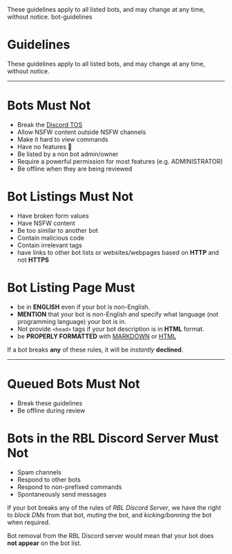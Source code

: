 <title>Guidelines</title>
<description>These guidelines apply to all listed bots, and may change at any time, without notice.</description>
<url>bot-guidelines</url>

# Guidelines
These guidelines apply to all listed bots, and may change at any time, without notice.

---

# Bots Must Not
- Break the [Discord TOS](https://discord.com/terms)
- Allow NSFW content outside NSFW channels
- Make it hard to view commands
- Have no features 🐔
- Be listed by a non bot admin/owner
- Require a powerful permission for most features (e.g. ADMINISTRATOR)
- Be offline when they are being reviewed

# Bot Listings Must Not
- Have broken form values
- Have NSFW content
- Be too similar to another bot
- Contain malicious code
- Contain irrelevant tags
- have links to other bot lists or websites/webpages based on **HTTP** and not **HTTPS**

# Bot Listing Page Must
- be in **ENGLISH** even if your bot is non-English.
- **MENTION** that your bot is non-English and specify what language (not programming language) your bot is in.
- Not provide `<head>` tags if your bot description is in **HTML** format.
- be **PROPERLY FORMATTED** with [MARKDOWN](/docs/markdown) or [HTML](https://www.w3schools.com/)


  
If a bot breaks **any** of these rules, it will be *instantly* **declined**. 

---

# Queued Bots Must Not
- Break these guidelines
- Be offline during review

# Bots in the RBL Discord Server Must Not
- Spam channels 
- Respond to other bots
- Respond to non-prefixed commands
- Spontaneously send messages

If your bot breaks any of the rules of *RBL Discord Server*, we have the right to *block DMs* from that bot, *muting* the bot, and *kicking/banning* the bot when required.

Bot removal from the RBL Discord server would mean that your bot does **not appear** on the bot list.